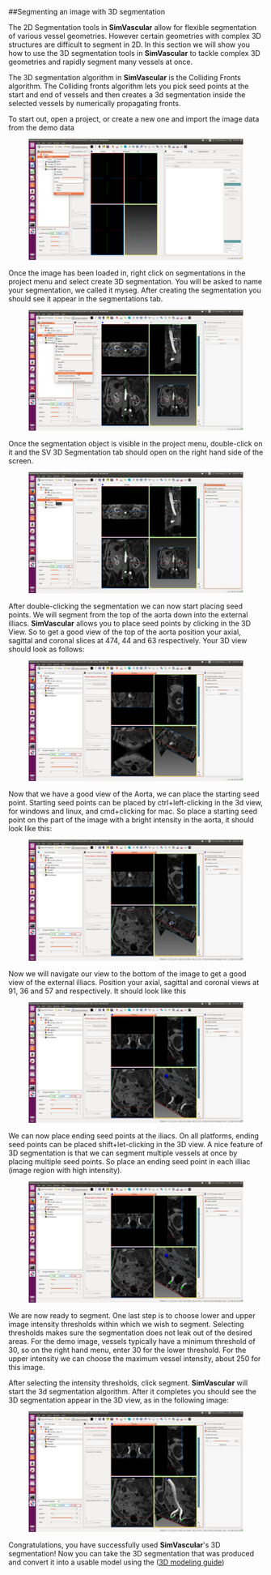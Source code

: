 ##Segmenting an image with 3D segmentation

The 2D Segmentation tools in **SimVascular** allow for flexible segmentation of various vessel geometries.
 However certain geometries with complex 3D structures are difficult to segment in 2D. In this section we will
show you how to use the 3D segmentation tools in **SimVascular** to tackle complex 3D geometries and rapidly
segment many vessels at once.

The 3D segmentation algorithm in **SimVascular** is the Colliding Fronts algorithm. The Colliding fronts
algorithm lets you pick seed points at the start and end of vessels and then creates a 3d segmentation
inside the selected vessels by numerically propagating fronts.

To start out, open a project, or create a new one and import the image data from the demo data

<figure>
  <img class="svImg svImgXl"  src="documentation/modeling/imgs/segmentation/3dseg/1_imageopen.png">
  <figcaption class="svCaption" ></figcaption>
</figure>


Once the image has been loaded in, right click on segmentations in the project menu and select
  create 3D segmentation. You will be asked to name your segmentation, we called it myseg. After creating
the segmentation you should see it appear in the segmentations tab.

<figure>
  <img class="svImg svImgXl"  src="documentation/modeling/imgs/segmentation/3dseg/2_3dseg.png">
  <figcaption class="svCaption" ></figcaption>
</figure>

Once the segmentation object is visible in the project menu, double-click on it and the SV 3D Segmentation
  tab should open on the right hand side of the screen.

<figure>
  <img class="svImg svImgXl"  src="documentation/modeling/imgs/segmentation/3dseg/3_doubleclick.png">
  <figcaption class="svCaption" ></figcaption>
</figure>

After double-clicking the segmentation we can now start placing seed points. We will segment from the top of the aorta
  down into the external illiacs. **SimVascular** allows you to place seed points by clicking in the 3D View. So to get a
  good view of the top of the aorta position your axial, sagittal and coronal slices at 474, 44 and 63 respectively. Your
  3D view should look as follows:

<figure>
  <img class="svImg svImgXl"  src="documentation/modeling/imgs/segmentation/3dseg/4_view.png">
  <figcaption class="svCaption" ></figcaption>
</figure>
</section>

Now that we have a good view of the Aorta, we can place the starting seed point. Starting seed points can be placed
by ctrl+left-clicking in the 3d view, for windows and linux, and cmd+clicking for mac. So place a starting seed point
on the part of the image with a bright intensity in the aorta, it should look like this:

<figure>
  <img class="svImg svImgXl"  src="documentation/modeling/imgs/segmentation/3dseg/6_ctrl_click.png">
  <figcaption class="svCaption" ></figcaption>
</figure>

Now we will navigate our view to the bottom of the image to get a good view of the external illiacs. Position your
  axial, sagittal and coronal views at 91, 36 and 57 and respectively. It should look like this

<figure>
  <img class="svImg svImgXl"  src="documentation/modeling/imgs/segmentation/3dseg/7_bottomview.png">
  <figcaption class="svCaption" ></figcaption>
</figure>

We can now place ending seed points at the iliacs. On all platforms, ending seed points can be placed shift+let-clicking
in the 3D view. A nice feature of 3D segmentation is that we can segment multiple vessels at once by placing multiple seed points.
So place an ending seed point in each illiac (image region with high intensity).

<figure>
  <img class="svImg svImgXl"  src="documentation/modeling/imgs/segmentation/3dseg/8_shiftclick.png">
  <figcaption class="svCaption" ></figcaption>
</figure>

We are now ready to segment. One last step is to choose lower and upper image intensity thresholds within which we
wish to segment. Selecting thresholds makes sure the segmentation does not leak out of the desired areas. For the
  demo image, vessels typically have a minimum threshold of 30, so on the right hand menu, enter 30 for the lower threshold.
  For the upper intensity we can choose the maximum vessel intensity, about 250 for this image.

After selecting the intensity thresholds, click segment. **SimVascular** will start the 3d segmentation algorithm. After it completes
you should see the 3D segmentation appear in the 3D view, as in the following image:

<figure>
  <img class="svImg svImgXl"  src="documentation/modeling/imgs/segmentation/3dseg/10_model.png">
  <figcaption class="svCaption" ></figcaption>
</figure>

Congratulations, you have successfully used **SimVascular**'s 3D segmentation! Now you can take the 3D segmentation that was produced and
convert it into a usable model using the ([3D modeling guide](#modelingPolyData3DSeg)) 
